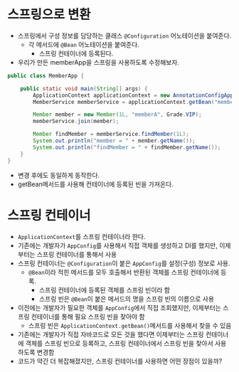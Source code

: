 # 스프링으로 변환
* 스프링에서 구성 정보를 담당하는 클래스  `@Configuration` 어노테이션을 붙여준다.
    * 각 메서드에 `@Bean` 어노테이션을 붙여준다.
        *  스프링 컨테이너에 등록된다.
* 우리가 만든 memberApp을 스프링을 사용하도록 수정해보자.
```java
public class MemberApp {

    public static void main(String[] args) {
        ApplicationContext applicationContext = new AnnotationConfigApplicationContext(AppConfig.class);
        MemberService memberService = applicationContext.getBean("memberService", MemberService.class);

        Member member = new Member(1L, "memberA", Grade.VIP);
        memberService.join(member);

        Member findMember = memberService.findMember(1L);
        System.out.println("member = " + member.getName());
        System.out.println("findMember = " + findMember.getName());
    }
}
```
* 변경 후에도 동일하게 동작한다.
* getBean메서드를 사용해 컨테이너에 등록된 빈을 가져온다.

# 스프링 컨테이너
* `ApplicationContext`를 스프링 컨테이너라 한다.
* 기존에는 개발자가 `AppConfig`를 사용해서 직접 객체를 생성하고 DI를 했지만, 이제부터는 스프링 컨테이너를 통해서 사용
* 스프링 컨테이너는 `@Configuration`이 붙은  `AppConfig`를 설정(구성) 정보로 사용.
    * `@Bean`이라 적힌 메서드를 모두 호출해서 반환된 객체를 스프링 컨테이너에 등록.
        *  스프링 컨테이너에 등록된 객체를 스프링 빈이라 함
        * 스프링 빈은 `@Bean`이 붙은 메서드의 명을 스프링 빈의 이름으로 사용
* 이전에는 개발자가 필요한 객체를 `AppConfig`에서 직접 조회했지만, 이제부터는 스프링 컨테이너를 통해 필요 스프링 빈을 찾아야 함
    * 스프링 빈은 `ApplicationContext.getBean()`메서드를 사용해서 찾을 수 있음
* 기존에는 개발자가 직접 자바코드로 모든 것을 했다면 이제부터는 스프링 컨테이너에 객체를 스프링 빈으로 등록하고, 스프링 컨테이너에서 스프링 빈을 찾아서 사용하도록 변경함
* 코드가 약간 더 복잡해졌지만, 스프링 컨테이너를 사용하면 어떤 장점이 있을까?
